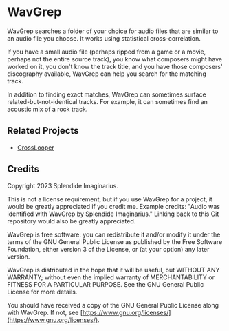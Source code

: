 # WavGrep

WavGrep searches a folder of your choice for audio files that are similar to an audio file you choose. It works using statistical cross-correlation.

If you have a small audio file (perhaps ripped from a game or a movie, perhaps not the entire source track), you know what composers might have worked on it, you don't know the track title, and you have those composers' discography available, WavGrep can help you search for the matching track.

In addition to finding exact matches, WavGrep can sometimes surface related-but-not-identical tracks. For example, it can sometimes find an acoustic mix of a rock track.

## Related Projects

* [CrossLooper](https://github.com/Splendide-Imaginarius/crosslooper)

## Credits

Copyright 2023 Splendide Imaginarius.

This is not a license requirement, but if you use WavGrep for a project, it would be greatly appreciated if you credit me. Example credits: "Audio was identified with WavGrep by Splendide Imaginarius." Linking back to this Git repository would also be greatly appreciated.

WavGrep is free software: you can redistribute it and/or modify it under the terms of the GNU General Public License as published by the Free Software Foundation, either version 3 of the License, or (at your option) any later version.

WavGrep is distributed in the hope that it will be useful, but WITHOUT ANY WARRANTY; without even the implied warranty of MERCHANTABILITY or FITNESS FOR A PARTICULAR PURPOSE. See the GNU General Public License for more details.

You should have received a copy of the GNU General Public License along with WavGrep. If not, see [https://www.gnu.org/licenses/](https://www.gnu.org/licenses/).
